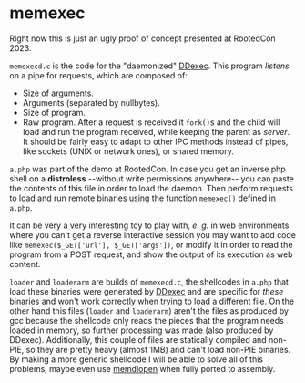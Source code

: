 # memexec

Right now this is just an ugly proof of concept presented at RootedCon 2023.

`memexecd.c` is the code for the "daemonized" [DDexec](https://github.com/arget13/DDexec). This program *listens* on a pipe for requests, which are composed of:
- Size of arguments.
- Arguments (separated by nullbytes).
- Size of program.
- Raw program.
After a request is received it `fork()`s and the child will load and run the program received, while keeping the parent as *server*.  
It should be fairly easy to adapt to other IPC methods instead of pipes, like sockets (UNIX or network ones), or shared memory.

`a.php` was part of the demo at RootedCon. In case you get an inverse php shell on a **distroless** --without write permissions anywhere-- you can paste the contents of this file in order to load the daemon. Then perform requests to load and run remote binaries using the function `memexec()` defined in `a.php`.

It can be very a very interesting toy to play with, *e. g.* in web environments where you can't get a reverse interactive session you may want to add code like `memexec($_GET['url'], $_GET['args'])`, or modify it in order to read the program from a POST request, and show the output of its execution as web content.

`loader` and `loaderarm` are builds of `memexecd.c`, the shellcodes in `a.php` that load these binaries were generated by [DDexec](https://github.com/arget13/DDexec) and are specific for *these* binaries and won't work correctly when trying to load a different file. On the other hand this files (`loader` and `loaderarm`) aren't the files as produced by gcc because the shellcode only reads the pieces that the program needs loaded in memory, so further processing was made (also produced by DDexec). Additionally, this couple of files are statically compiled and non-PIE, so they are pretty heavy (almost 1MB) and can't load non-PIE binaries. By making a more generic shellcode I will be able to solve all of this problems, maybe even use [memdlopen](https://github.com/arget13/memdlopen) when fully ported to assembly.
